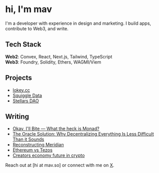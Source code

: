 # hi, I'm mav

I'm a developer with experience in design and marketing. 
I build apps, contribute to Web3, and write.

## Tech Stack
**Web2**: Convex, React, Next.js, Tailwind, TypeScript  
**Web3**: Foundry, Solidity, Ethers, WAGMI/Viem  

## Projects
- [lokey.cc](https://lokey.cc/)
- [Squiggle Data](https://www.squiggledata.com/)
- [Stellars DAO]([https://www.squiggledata.com/](https://stellarsdao.com/))

## Writing
- [Okay, I'll Bite — What the heck is Monad?](https://hackernoon.com/okay-ill-bite-what-the-heck-is-monad)
- [The Oracle Solution: Why Decentralizing Everything Is Less Difficult Than it Sounds](https://hackernoon.com/the-oracle-solution-why-decentralizing-everything-is-less-difficult-than-it-sounds)
- [Reconstructing Meridian](https://mav.so/articles/reconstructing-meridian)
- [Ethereum vs Tezos](https://mav.so/articles/ethereum-vs-tezos)
- [Creators economy future in crypto](https://mav.so/articles/creators-economy-future-in-crypto)

Reach out at [hi at mav.so] or connect with me on [X](https://x.com/mavdotso).
